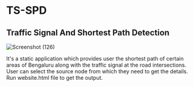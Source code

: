 # TS-SPD
<h2>Traffic Signal And Shortest Path Detection</h2>

![Screenshot (126)](https://user-images.githubusercontent.com/73216270/189374324-41d4a22b-c572-4374-9f23-a195dbbcb11f.png)


It's a static application which provides user the shortest path of certain areas of Bengaluru along with the traffic signal at the road intersections.
User can select the source node from which they need to get the details.
Run website.html file to get the output.
